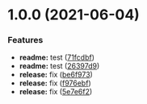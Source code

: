 # 1.0.0 (2021-06-04)


### Features

* **readme:** test ([71fcdbf](https://github.com/cwc329/semantic_release_test/commit/71fcdbf8de9cb16a01ba297927edc21930705065))
* **readme:** test ([26397d9](https://github.com/cwc329/semantic_release_test/commit/26397d99e02827b7025c023389d825da4f0e48a5))
* **release:** fix ([be6f973](https://github.com/cwc329/semantic_release_test/commit/be6f97379dd330f772281f75d876ebd377e86eee))
* **release:** fix ([f976ebf](https://github.com/cwc329/semantic_release_test/commit/f976ebf4a9e3dcfc2a30068312dd839e062b6de2))
* **release:** fix ([5e7e6f2](https://github.com/cwc329/semantic_release_test/commit/5e7e6f25b1721a37f1b7141b6aa254d0cfd190b0))
